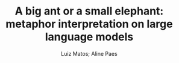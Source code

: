 ---
paperId: 31
author: Luiz Matos; Aline Paes
publicationauthor: Matoz, L. et al.
title: "A big ant or a small elephant: metaphor interpretation on large language models"
pdf: Luiz_Matos.pdf
poster: --
alt: --
type: Poster
topic: "Semantics: Sentence-level Semantics, Textual Inference and Other Areas"
subtopic: Interpretability and Analysis of Models for NLP
link: https://doi.org/10.52591/lxai202406217
conference: naacl
year: 2024
tags: naacl-2024-np
location: Mexico City, Mexico
---